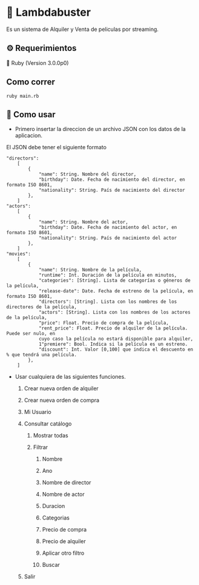 # :balloon: Lambdabuster 
 
Es un sistema de Alquiler y Venta de peliculas por streaming.

## :gear: Requerimientos

:gem: Ruby (Version 3.0.0p0)

## Como correr

```shell
ruby main.rb
```

## :star2: Como usar

- Primero insertar la direccion de un archivo JSON con los datos de la aplicacion.

El JSON debe tener el siguiente formato

```
"directors":
    [
        {
            "name": String. Nombre del director,
            "birthday": Date. Fecha de nacimiento del director, en formato ISO 8601,
            "nationality": String. País de nacimiento del director
        },
    ]
"actors":
    [
        {
            "name": String. Nombre del actor,
            "birthday": Date. Fecha de nacimiento del actor, en formato ISO 8601,
            "nationality": String. País de nacimiento del actor
        },
    ]
"movies":
    [
        {
            "name": String. Nombre de la película,
            "runtime": Int. Duración de la película en minutos,
            "categories": [String]. Lista de categorías o géneros de la película,
            "release-date": Date. Fecha de estreno de la película, en formato ISO 8601,
            "directors": [String]. Lista con los nombres de los directores de la película,
            "actors": [String]. Lista con los nombres de los actores de la película,
            "price": Float. Precio de compra de la película,
            "rent_price": Float. Precio de alquiler de la película. Puede ser nulo, en
            cuyo caso la película no estará disponible para alquiler,
            1"premiere": Bool. Indica si la película es un estreno.
            "discount": Int. Valor [0,100] que indica el descuento en % que tendrá una película.
        },
    ]
```

- Usar cualquiera de las siguientes funciones.

    1. Crear nueva orden de alquiler

    2. Crear nueva orden de compra

    3. Mi Usuario

    4. Consultar catálogo

        1. Mostrar todas

        2. Filtrar

            1. Nombre

            2. Ano

            3. Nombre de director

            4. Nombre de actor

            5. Duracion

            6. Categorias

            7. Precio de compra

            8. Precio de alquiler


            9. Aplicar otro filtro

            10. Buscar

    5. Salir
